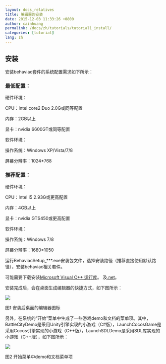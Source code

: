 ```yaml
---
layout: docs_relatives
title: 编辑器的安装
date: 2015-12-03 11:33:26 +0800
author: cainhuang
permalink: /docs/zh/tutorials/tutorial1_install/
categories: [tutorial]
lang: zh
---
```


## 安装
安装behaviac套件的系统配置需求如下所示：

### 最低配置：
硬件环境：

CPU：Intel core2 Duo 2.0G或同等配置

内存：2GB以上

显卡：nvidia 6600GT或同等配置

软件环境：

操作系统：Windows XP/Vista/7/8

屏幕分辨率：1024*768

### 推荐配置：
硬件环境：

CPU：Intel I5 2.93G或更高配置

内存：4GB以上

显卡：nvidia GTS450或更高配置

软件环境：

操作系统：Windows 7/8

屏幕分辨率：1680*1050

运行BehaviacSetup_***.exe安装包文件，选择安装路径（推荐直接使用默认路径），安装behaviac相关套件。

可能需要下载安装[Microsoft Visual C++ 运行库](https://support.microsoft.com/en-us/kb/2977003)。
及[.net](https://www.microsoft.com/en-US/download/details.aspx?id=21)。


安装完成后，会在桌面生成编辑器的快捷方式，如下图所示：

![]({{site.url}}{{site.baseurl}}/img/tutorials/tutorial1/designerIcon.png)

图1 安装后桌面的编辑器图标

另外，在系统的“开始”菜单中生成了一些游戏demo和文档的菜单项。其中，BattleCityDemo是采用Unity引擎实现的小游戏（C#版），LaunchCocosGame是采用Cocos引擎实现的小游戏（C++版），LaunchSDLDemo是采用SDL库实现的小游戏（C++版），如下图所示：

![]({{site.url}}{{site.baseurl}}/img/tutorials/tutorial1/startmenu.png)

图2 开始菜单中demo和文档菜单项


